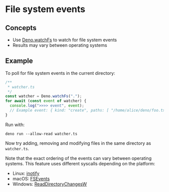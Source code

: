 <!-- L1..1
# File system events
-->

# File system events

<!-- L3..3
## Concepts
-->

## Concepts

<!-- L5..7
- Use [Deno.watchFs](https://doc.deno.land/builtin/stable#Deno.watchFs) to watch
  for file system events
- Results may vary between operating systems
-->

- Use [Deno.watchFs](https://doc.deno.land/builtin/stable#Deno.watchFs) to watch
  for file system events
- Results may vary between operating systems

<!-- L9..9
## Example
-->

## Example

<!-- L11..11
To poll for file system events in the current directory:
-->

To poll for file system events in the current directory:

<!-- L13..22
```ts
/**
 * watcher.ts
 */
const watcher = Deno.watchFs(".");
for await (const event of watcher) {
  console.log(">>>> event", event);
  // Example event: { kind: "create", paths: [ "/home/alice/deno/foo.txt" ] }
}
```
-->

```ts
/**
 * watcher.ts
 */
const watcher = Deno.watchFs(".");
for await (const event of watcher) {
  console.log(">>>> event", event);
  // Example event: { kind: "create", paths: [ "/home/alice/deno/foo.txt" ] }
}
```

<!-- L24..24
Run with:
-->

Run with:

<!-- L26..28
```shell
deno run --allow-read watcher.ts
```
-->

```shell
deno run --allow-read watcher.ts
```

<!-- L30..31
Now try adding, removing and modifying files in the same directory as
`watcher.ts`.
-->

Now try adding, removing and modifying files in the same directory as
`watcher.ts`.

<!-- L33..34
Note that the exact ordering of the events can vary between operating systems.
This feature uses different syscalls depending on the platform:
-->

Note that the exact ordering of the events can vary between operating systems.
This feature uses different syscalls depending on the platform:

<!-- L36..40
- Linux: [inotify](https://man7.org/linux/man-pages/man7/inotify.7.html)
- macOS:
  [FSEvents](https://developer.apple.com/library/archive/documentation/Darwin/Conceptual/FSEvents_ProgGuide/Introduction/Introduction.html)
- Windows:
  [ReadDirectoryChangesW](https://docs.microsoft.com/en-us/windows/win32/api/winbase/nf-winbase-readdirectorychangesw)
-->

- Linux: [inotify](https://man7.org/linux/man-pages/man7/inotify.7.html)
- macOS:
  [FSEvents](https://developer.apple.com/library/archive/documentation/Darwin/Conceptual/FSEvents_ProgGuide/Introduction/Introduction.html)
- Windows:
  [ReadDirectoryChangesW](https://docs.microsoft.com/en-us/windows/win32/api/winbase/nf-winbase-readdirectorychangesw)
